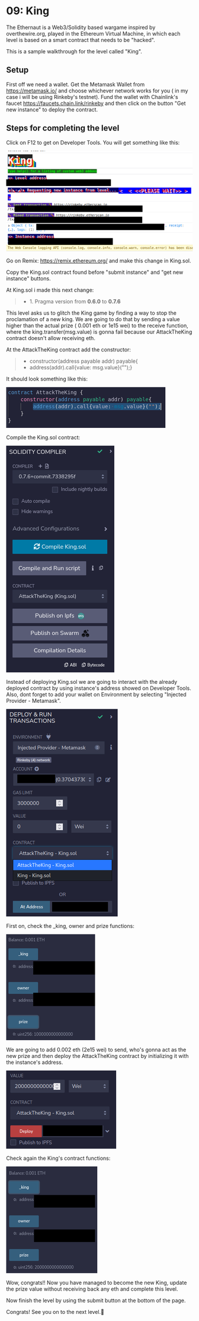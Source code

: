 # 09: King

The Ethernaut is a Web3/Solidity based wargame inspired by overthewire.org, played in the Ethereum Virtual Machine, in which each level is based on a smart contract that needs to be "hacked".

This is a sample walkthrough for the level called "King".

## Setup

First off we need a wallet. Get the Metamask Wallet from https://metamask.io/ and choose whichever network works for you ( in my case i will be using Rinkeby's testnet).
Fund the wallet with Chainlink's faucet https://faucets.chain.link/rinkeby and then click on the button "Get new instance" to deploy the contract.

## Steps for completing the level
Click on F12 to get on Developer Tools. You will get something like this:

<img src="./images/image1.png">

Go on Remix: https://remix.ethereum.org/ and make this change in King.sol. 

Copy the King.sol contract found before "submit instance" and "get new instance" buttons.

At King.sol i made this next change:
>- <value> 1. Pragma version from **0.6.0** to **0.7.6**

This level asks us to glitch the King game by finding a way to stop the proclamation of a new king. We are going to do that by sending a value higher than the actual prize ( 0.001 eth or 1e15 wei) to the receive function, where the king.transfer(msg.value) is gonna fail because our AttackTheKing contract doesn't allow receiving eth.

At the AttackTheKing contract add the constructor:
>- <value> constructor(address payable addr) payable{
>- <value> address(addr).call{value: msg.value}("");}

It should look something like this:

<img src="./images/image2.png">

Compile the King.sol contract:

<img src="./images/image3.png">

 Instead of deploying King.sol we are going to interact with the already deployed contract by using instance's address showed on Developer Tools. Also, dont forget to add your wallet on Environment by selecting "Injected Provider - Metamask".

<img src="./images/image4.png">

First on, check the _king, owner and prize functions:

<img src="./images/image5.png">

We are going to add 0.002 eth (2e15 wei) to send, who's gonna act as the new prize and then deploy the AttackTheKing contract by initializing it with the instance's address. 

<img src="./images/image6.png">

Check again the King's contract functions:

<img src="./images/image7.png">

Wow, congrats!! Now you have managed to become the new King, update the prize value without receiving back any eth and complete this level.

Now finish the level by using the submit button at the bottom of the page.

Congrats! See you on to the next level.:wave:
